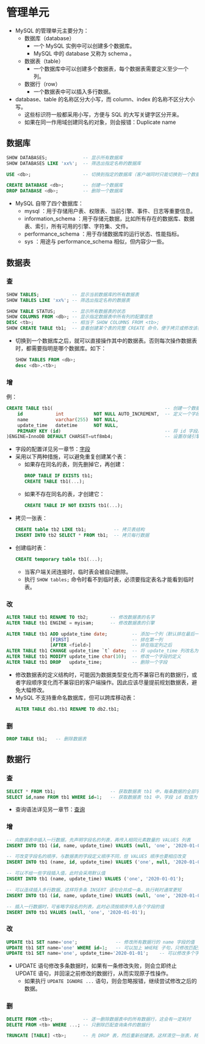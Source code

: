 # 管理单元

- MySQL 的管理单元主要分为：
  - 数据库（database）
    - 一个 MySQL 实例中可以创建多个数据库。
    - MySQL 中的 database 又称为 schema 。
  - 数据表（table）
    - 一个数据库中可以创建多个数据表，每个数据表需要定义至少一个列。
  - 数据行（row）
    - 一个数据表中可以插入多行数据。
- database、table 的名称区分大小写，而 column、index 的名称不区分大小写。
  - 这些标识符一般都采用小写，方便与 SQL 的大写关键字区分开来。
  - 如果在同一作用域创建同名的对象，则会报错：Duplicate name

## 数据库

```sql
SHOW DATABASES;             -- 显示所有数据库
SHOW DATABASES LIKE 'xx%';  -- 筛选出指定名称的数据库

USE <db>;                   -- 切换到指定的数据库（客户端同时只能切换到一个数据库）

CREATE DATABASE <db>;       -- 创建一个数据库
DROP DATABASE <db>;         -- 删除一个数据库
```
- MySQL 自带了四个数据库：
  - mysql ：用于存储用户表、权限表、当前引擎、事件、日志等重要信息。
  - information_schema ：用于存储元数据，比如所有存在的数据库、数据表、索引，所有可用的引擎、字符集、文件。
  - performance_schema ：用于存储数据库的运行状态、性能指标。
  - sys ：用途与 performance_schema 相似，但内容少一些。

## 数据表

### 查

```sql
SHOW TABLES;            -- 显示当前数据库的所有数据表
SHOW TABLES LIKE 'xx%'; -- 筛选出指定名称的数据表

SHOW TABLE STATUS;      -- 显示所有数据表的状态
SHOW COLUMNS FROM <db>; -- 显示指定数据表中所有列的配置信息
DESC <tb>;              -- 相当于 SHOW COLUMNS FROM <tb>;
SHOW CREATE TABLE tb1;  -- 查看创建某个表的完整 CREATE 命令，便于拷贝或修改该表
```
- 切换到一个数据库之后，就可以直接操作其中的数据表。否则每次操作数据表时，都需要指明是哪个数据库。如下：
  ```sql
  SHOW TABLES FROM <db>;
  desc <db>.<tb>;
  ```

### 增

例：
```sql
CREATE TABLE tb1(                                         -- 创建一个数据表，名为 tb1
    id            int           NOT NULL AUTO_INCREMENT,  -- 定义一个字段，名为 id ，数据类型为 int
    name          varchar(255)  NOT NULL,
    update_time   datetime      NOT NULL,
    PRIMARY KEY (id)                                      -- 将 id 字段声明为主键
)ENGINE=InnoDB DEFAULT CHARSET=utf8mb4;                   -- 设置存储引擎为 InnoDB ，默认字符集为 utf8mb4
```
- 字段的配置详见另一章节：[字段](./字段.md)
- 采用以下两种措施，可以避免重复创建某个表：
  - 如果存在同名的表，则先删掉它，再创建：
    ```sql
    DROP TABLE IF EXISTS tb1;
    CREATE TABLE tb1(...);
    ```
  - 如果不存在同名的表，才创建它：
    ```sql
    CREATE TABLE IF NOT EXISTS tb1(...);
    ```
- 拷贝一张表：
  ```sql
  CREATE table tb2 LIKE tb1;          -- 拷贝表结构
  INSERT INTO tb2 SELECT * FROM tb1;  -- 拷贝每行数据
  ```
- 创建临时表：
  ```sql
  CREATE temporary table tb1(...);
  ```
  - 当客户端关闭连接时，临时表会被自动删除。
  - 执行 `SHOW tables;` 命令时看不到临时表，必须要指定表名才能看到临时表。

### 改

```sql
ALTER TABLE tb1 RENAME TO tb2;        -- 修改数据表的名字
ALTER TABLE tb1 ENGINE = myisam;      -- 修改数据表的引擎

ALTER TABLE tb1 ADD update_time date;         -- 添加一个列（默认排在最后一列），列名为 update_time ，数据类型为 date
                [FIRST]                       -- 排在第一列
                [AFTER <field>]               -- 排在指定列之后
ALTER TABLE tb1 CHANGE update_time `t` date;  -- 将 update_time 列改名为 t ，数据类型为 date
ALTER TABLE tb1 MODIFY update_time char(10);  -- 修改一个字段的定义
ALTER TABLE tb1 DROP   update_time;           -- 删除一个字段
```
- 修改数据表的定义结构时，可能因为数据类型变化而不兼容已有的数据行，或者字段顺序变化而不兼容旧的客户端操作。因此应该尽量提前规划数据表，避免大幅修改。
- MySQL 不支持重命名数据库，但可以跨库移动表：
  ```sql
  ALTER TABLE db1.tb1 RENAME TO db2.tb1;
  ```

### 删

```sql
DROP TABLE tb1;   -- 删除数据表
```

## 数据行

### 查

```sql
SELECT * FROM tb1;                    -- 获取数据表 tb1 中，每条数据的全部字段
SELECT id,name FROM tb1 WHERE id=1;   -- 获取数据表 tb1 中，字段 id 取值为 1 的那条数据的指定字段
```
- 查询语法详见另一章节：[查询](./查询.md)

### 增

```sql
-- 向数据表中插入一行数据，先声明字段名的列表，再传入相同元素数量的 VALUES 列表
INSERT INTO tb1 (id, name, update_time) VALUES (null, 'one', '2020-01-01');

-- 可改变字段名的顺序，与数据表的字段定义顺序不同，但 VALUES 顺序也要相应改变
INSERT INTO tb1 (name, id, update_time) VALUES ('one', null, '2020-01-01');

-- 可以不给一些字段插入值，此时会采用默认值
INSERT INTO tb1 (name, update_time) VALUES ('one', '2020-01-01');

-- 可以连续插入多行数据。这样将多条 INSERT 语句合并成一条，执行耗时通常更短
INSERT INTO tb1 (id, name, update_time) VALUES (null, 'one', '2020-01-01'), (null, 'two', '2020-01-02');

-- 插入一行数据时，可省略字段名的列表，此时必须按顺序传入各个字段的值
INSERT INTO tb1 VALUES (null, 'one', '2020-01-01');
```

### 改

```sql
UPDATE tb1 SET name='one';              -- 修改所有数据行的 name 字段的值
UPDATE tb1 SET name='one' WHERE id=1;   -- 可以加上 WHERE 子句，只修改匹配查询条件的数据行
UPDATE tb1 SET name='one', update_time='2020-01-01';    -- 可以修改多个字段
```
- UPDATE 语句修改多条数据时，如果有一条修改失败，则会立即终止 UPDATE 语句，并回滚之前修改的数据行，从而实现原子性操作。
  - 如果执行 `UPDATE IGNORE ...` 语句，则会忽略报错，继续尝试修改之后的数据。

### 删

```sql
DELETE FROM <tb>;           -- 逐一删除数据表中的所有数据行，这会有一定耗时
DELETE FROM <tb> WHERE ...; -- 只删除匹配查询条件的数据行

TRUNCATE [TABLE] <tb>;      -- 先 DROP 表，然后重新创建表。这样清空一张表，耗时很少
```
